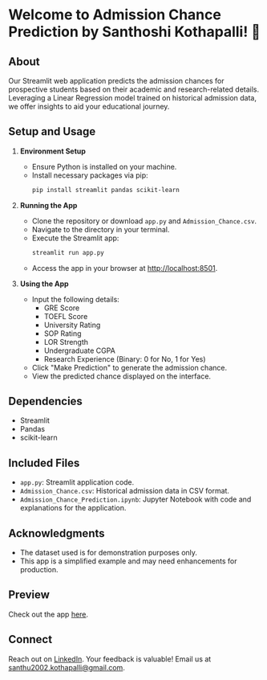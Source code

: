 # Welcome to Admission Chance Prediction by Santhoshi Kothapalli! 👋

## About
Our Streamlit web application predicts the admission chances for prospective students based on their academic and research-related details. Leveraging a Linear Regression model trained on historical admission data, we offer insights to aid your educational journey.

## Setup and Usage
1. **Environment Setup**
   - Ensure Python is installed on your machine.
   - Install necessary packages via pip:
     ```bash
     pip install streamlit pandas scikit-learn
     ```

2. **Running the App**
   - Clone the repository or download `app.py` and `Admission_Chance.csv`.
   - Navigate to the directory in your terminal.
   - Execute the Streamlit app:
     ```bash
     streamlit run app.py
     ```
   - Access the app in your browser at [http://localhost:8501](http://localhost:8501).

3. **Using the App**
   - Input the following details:
     - GRE Score
     - TOEFL Score
     - University Rating
     - SOP Rating
     - LOR Strength
     - Undergraduate CGPA
     - Research Experience (Binary: 0 for No, 1 for Yes)
   - Click "Make Prediction" to generate the admission chance.
   - View the predicted chance displayed on the interface.

## Dependencies
- Streamlit
- Pandas
- scikit-learn

## Included Files
- `app.py`: Streamlit application code.
- `Admission_Chance.csv`: Historical admission data in CSV format.
- `Admission_Chance_Prediction.ipynb`: Jupyter Notebook with code and explanations for the application.

## Acknowledgments
- The dataset used is for demonstration purposes only.
- This app is a simplified example and may need enhancements for production.
  
## Preview
Check out the app [here]().

## Connect
Reach out on [LinkedIn](https://www.linkedin.com/in/kothapalli-santhoshi-368951254/). Your feedback is valuable! Email us at santhu2002.kothapalli@gmail.com.
